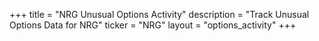 +++
title = "NRG Unusual Options Activity"
description = "Track Unusual Options Data for NRG"
ticker = "NRG"
layout = "options_activity"
+++


